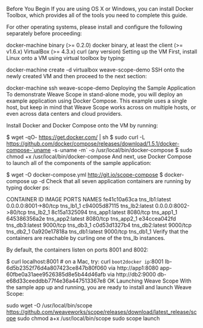 Before You Begin
If you are using OS X or Windows, you can install Docker Toolbox, which provides all of the tools you need to complete this guide.

For other operating systems, please install and configure the following separately before proceeding:

docker-machine binary (>= 0.2.0)
docker binary, at least the client (>= v1.6.x)
VirtualBox (>= 4.3.x)
curl (any version)
Setting up the VM
First, install Linux onto a VM using virtual toolbox by typing:

docker-machine create -d virtualbox weave-scope-demo
SSH onto the newly created VM and then proceed to the next section:

docker-machine ssh weave-scope-demo
Deploying the Sample Application
To demonstrate Weave Scope in stand-alone mode, you will deploy an example application using Docker Compose. This example uses a single host, but keep in mind that Weave Scope works across on multiple hosts, or even across data centers and cloud providers.

Install Docker and Docker Compose onto the VM by running:

$ wget -qO- https://get.docker.com/ | sh
$ sudo curl -L https://github.com/docker/compose/releases/download/1.5.1/docker-compose-`uname -s`-`uname -m` -o /usr/local/bin/docker-compose
$ sudo chmod +x /usr/local/bin/docker-compose
And next, use Docker Compose to launch all of the components of the sample application:

$ wget -O docker-compose.yml http://git.io/scope-compose
$ docker-compose up -d
Check that all seven application containers are running by typing docker ps:

CONTAINER ID  IMAGE            PORTS                 NAMES
fe41c10a63ca  tns_lb1:latest   0.0.0.0:8001->80/tcp  tns_lb1_1
c94005d87115  tns_lb2:latest   0.0.0.0:8002->80/tcp  tns_lb2_1
8c15a1325094  tns_app1:latest  8080/tcp              tns_app1_1
645386356a2e  tns_app2:latest  8080/tcp              tns_app2_1
e34ccea042fd  tns_db3:latest   9000/tcp              tns_db3_1
c0d53d1327b4  tns_db2:latest   9000/tcp              tns_db2_1
0a920e17818a  tns_db1:latest   9000/tcp              tns_db1_1
Verify that the containers are reachable by curling one of the tns_lb instances.

By default, the containers listen on ports 8001 and 8002:

$ curl localhost:8001  # on a Mac, try: curl `boot2docker ip`:8001
lb-6d5b2352f76d4a807423ce847b80f060 via http://app1:8080
app-60fbe0a31aee9526385d8e5b44d46afb via http://db2:9000
db-e68d33ceeddbb77f4e36a447513367e8 OK
Launching Weave Scope
With the sample app up and running, you are ready to install and launch Weave Scope:

sudo wget -O /usr/local/bin/scope \
  https://github.com/weaveworks/scope/releases/download/latest_release/scope
sudo chmod a+x /usr/local/bin/scope
sudo scope launch
